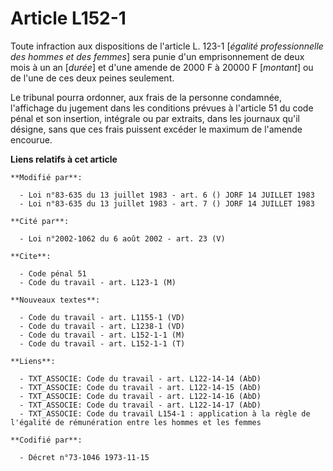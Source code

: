 # Article L152-1

Toute infraction aux dispositions de l'article L. 123-1 [*égalité professionnelle des hommes et des femmes*] sera punie d'un
emprisonnement de deux mois à un an [*durée*] et d'une amende de 2000 F à 20000 F [*montant*] ou de l'une de ces deux peines
seulement.

Le tribunal pourra ordonner, aux frais de la personne condamnée, l'affichage du jugement dans les conditions prévues à
l'article 51 du code pénal et son insertion, intégrale ou par extraits, dans les journaux qu'il désigne, sans que ces frais
puissent excéder le maximum de l'amende encourue.

**Liens relatifs à cet article**

	**Modifié par**:

	  - Loi n°83-635 du 13 juillet 1983 - art. 6 () JORF 14 JUILLET 1983
	  - Loi n°83-635 du 13 juillet 1983 - art. 7 () JORF 14 JUILLET 1983

	**Cité par**:

	  - Loi n°2002-1062 du 6 août 2002 - art. 23 (V)

	**Cite**:

	  - Code pénal 51
	  - Code du travail - art. L123-1 (M)

	**Nouveaux textes**:

	  - Code du travail - art. L1155-1 (VD)
	  - Code du travail - art. L1238-1 (VD)
	  - Code du travail - art. L152-1-1 (M)
	  - Code du travail - art. L152-1-1 (T)

	**Liens**:

	  - TXT_ASSOCIE: Code du travail - art. L122-14-14 (AbD)
	  - TXT_ASSOCIE: Code du travail - art. L122-14-15 (AbD)
	  - TXT_ASSOCIE: Code du travail - art. L122-14-16 (AbD)
	  - TXT_ASSOCIE: Code du travail - art. L122-14-17 (AbD)
	  - TXT_ASSOCIE: Code du travail L154-1 : application à la règle de l'égalité de rémunération entre les hommes et les femmes

	**Codifié par**:

	  - Décret n°73-1046 1973-11-15
